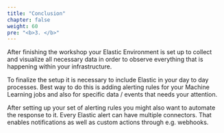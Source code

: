 ```yaml
---
title: "Conclusion"
chapter: false
weight: 60
pre: "<b>3. </b>"
---
```


After finishing the workshop your Elastic Environment is set up to collect and visualize all necessary data in order to observe everything that is happening within your infrastructure.

To finalize the setup it is necessary to include Elastic in your day to day processes. Best way to do this is adding alerting rules for your Machine Learning jobs and also for specific data / events that needs your attention.

After setting up your set of alerting rules you might also want to automate the response to it. Every Elastic alert can have multiple connectors. That enables notifications as well as custom actions through e.g. webhooks.
